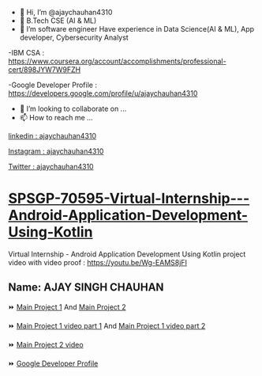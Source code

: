 - 👋 Hi, I’m @ajaychauhan4310
- 👀 B.Tech CSE (AI & ML)
- 🌱 I’m software engineer Have experience in Data Science(AI & ML), App developer, Cybersecurity Analyst

-IBM CSA : https://www.coursera.org/account/accomplishments/professional-cert/898JYW7W9FZH

-Google Developer Profile : https://developers.google.com/profile/u/ajaychauhan4310
- 💞️ I’m looking to collaborate on ...
- 📫 How to reach me ...

[linkedin : ajaychauhan4310](https://www.linkedin.com/in/ajaychauhan4310)

[Instagram : ajaychauhan4310](https://www.instagram.com/ajaychauhan4310/)

[Twitter : ajaychauhan4310](https://www.twitter.com/ajaychauhan4310)

# [SPSGP-70595-Virtual-Internship---Android-Application-Development-Using-Kotlin](https://github.com/smartinternz02/SPSGP-70595-Virtual-Internship---Android-Application-Development-Using-Kotlin)
Virtual Internship - Android Application Development Using Kotlin
project video with video proof :  https://youtu.be/Wg-EAMS8jFI


## Name: AJAY SINGH CHAUHAN

⏩ [Main Project 1](https://github.com/smartinternz02/SPSGP-70595-Virtual-Internship---Android-Application-Development-Using-Kotlin/tree/main/01%20Main%20Project%201%20%5BNearby%20Places%20App%5D)  And [Main Project 2](https://github.com/smartinternz02/SPSGP-70595-Virtual-Internship---Android-Application-Development-Using-Kotlin/tree/main/02%20Main%20Project%202%20%5BGroceryApp%5D)

⏩ [Main Project 1 video part 1](https://youtu.be/fE43oTb9KrA)  And [Main Project 1 video part 2](https://youtu.be/UlcAZZD_F0E)

⏩ [Main Project 2 video](https://youtu.be/MfMLYjMIMwY)

⏩ [Google Developer Profile](https://developers.google.com/profile/u/ajaychauhan4310)




<!---

--->
